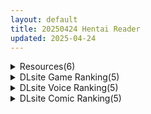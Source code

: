 ```yaml
---
layout: default
title: 20250424 Hentai Reader
updated: 2025-04-24
---
```


<details class='content-parent'>
<summary>
Resources(6)
</summary>
<details class='content-child'>
<summary>
<span class='rss-title'> [P站ID=44906939][むむむ星人] fanbox 合集至2024.5 [10G] </span> <a class='rss-link' href='https://gmgard.com/gm129104' target='_blank'>&nbsp;</a>
<div class='rss-published'> 🕛 20250423 18:37:44</div>
</summary>
<img src="https://static.gmgard.us/Images/upload/16867240237446436.jpg" /><br /><p>没算上今年的都那么大了...后面如果更新会在这个基础上更新。又一位捆绑大师</p>
</details>
<details class='content-child'>
<summary>
<span class='rss-title'> [同人动画] ViciNeko 大佬 动画作品合集截止2025.04.17 [13G] </span> <a class='rss-link' href='https://gmgard.com/gm129103' target='_blank'>&nbsp;</a>
<div class='rss-published'> 🕛 20250423 16:22:00</div>
</summary>
<img src="https://static.gmgard.us/Images/upload/11125240022001790.jpg" /><br /><p>原神史莱姆大师，没忍住自己整了一份，看完了发一份。已按月份排序整齐</p>
</details>
<details class='content-child'>
<summary>
<span class='rss-title'> [英肉][全cg通关存档] [RJ01192672][水底3000m] ふたなり魔物使いエリザ </span> <a class='rss-link' href='https://gmgard.com/gm129100' target='_blank'>&nbsp;</a>
<div class='rss-published'> 🕛 20250423 15:13:55</div>
</summary>
<img src="https://static.gmgard.us/Images/upload/20391232117010744.jpg" /><br /><p>扶她女主ELiza被女巫审判，刑场偶遇魔物娘榨干全部士兵，用大屌拼尽全力（并非）战胜她并收服</p>
</details>
<details class='content-child'>
<summary>
<span class='rss-title'> [自购][官方中文/银狐翻译][RJ01278624](同人音声)[少女クロイスタ]纯爱匿名少女~怎么啦、说给我听听吧?~[KU100][MP3+WAV][陽向葵ゅか] </span> <a class='rss-link' href='https://gmgard.com/gm129102' target='_blank'>&nbsp;</a>
<div class='rss-published'> 🕛 20250423 15:13:01</div>
</summary>
<img src="https://static.gmgard.us/Images/upload/20048232226507381.jpg" /><br /><p>系列第一作。你是说，我会遇到是在网上认识的关系好到会经常打电话聊天的优等生美少女，并在咖啡厅的私人包间里甜蜜约会，然后去情侣酒店里尝试各个牌组，之后又在家中全套打牌，实在太过于纯爱。葵姐的演绎也是十分出色，气质清纯的在大小姐学校上学的优等生少女，有时却能自然的说出一些淫语，只在你的面前才会露出的痴态,会为了你去学习一些奇怪的东西，这种在乖巧形象下,恰到好处的色情行为带来的反差，更显她对你的爱意,纯</p>
</details>
<details class='content-child'>
<summary>
<span class='rss-title'> [漫游字幕组] 机动战士高达SEED FREEDOM [剧场版][BDrip][简中&繁中外挂字幕][1080P][MKV] </span> <a class='rss-link' href='https://gmgard.com/gm129101' target='_blank'>&nbsp;</a>
<div class='rss-published'> 🕛 20250423 14:24:26</div>
</summary>
<img src="https://static.gmgard.us/Images/upload/16529232224260077.jpg" /><br /><p>种自没参战机战Y真是太遗憾了，毕竟我是真想看那个同人漫画(因为你们太弱了啊)成真</p>
</details>
<details class='content-child'>
<summary>
<span class='rss-title'> 【R3649】[SURVIVE MORE] 戦隊ショーにガチの怪人が混ざっていてピンクが中出しされまくった話 The Motion Anime </span> <a class='rss-link' href='https://blog.reimu.net/archives/109325' target='_blank'>&nbsp;</a>
<div class='rss-published'> 🕛 20250423 08:00:43</div>
</summary>
继续介绍一部survive more社的新作。 本作讲的是，超级战队系列（人称“五色战队”）里面的粉色女队员， &#8230; <a class="more-link" href="https://blog.reimu.net/archives/109325">继续阅读<span class="screen-reader-text">【R3649】[SURVIVE MORE] 戦隊ショーにガチの怪人が混ざっていてピンクが中出しされまくった話 The Motion Anime</span></a>
</details>

</details>
<details class='content-parent'>
<summary>
DLsite Game Ranking(5)
</summary>
<details class='content-child'>
<summary>
<span class='rss-title'> 【中英日韩西】AV导演生活！-请拍下各种模样的我- [TeamKRAMA] </span> <a class='rss-link' href='https://www.dlsite.com/maniax/work/=/product_id/RJ01325945.html' target='_blank'>&nbsp;</a>
<div class='rss-published'> 🕛 20250424 13:17:27</div>
</summary>
<img src ="http://img.dlsite.jp/modpub/images2/work/doujin/RJ01326000/RJ01325945_img_main.jpg"/><br/> AV制作模拟游戏！这是一款可以自由享受AV拍摄、编辑和销售的模拟游戏。主人公为了偿还债务，将与女主角姬宫和（ひめみやのどか）一起展开各种玩法和情境！通过开发拍摄地点并利用物品来制作最好的AV作品！
</details>
<details class='content-child'>
<summary>
<span class='rss-title'> 神彩の乙女 ～売れすぎた彩視る商人～ [ダイジョビ研究所] </span> <a class='rss-link' href='https://www.dlsite.com/maniax/work/=/product_id/RJ01166703.html' target='_blank'>&nbsp;</a>
<div class='rss-published'> 🕛 20250424 13:17:27</div>
</summary>
<img src ="http://img.dlsite.jp/modpub/images2/work/doujin/RJ01167000/RJ01166703_img_main.jpg"/><br/>男主人公・濃厚なイチャラブあまあまSLG。Hシーンは段階エロや曜日日時システム、生理周期でのコンドーム有無などで、シーンに没入しやすくなっています。ダンジョン探索、武具合成、武具販売、クエスト、えっちバトルなどをしながら、各ヒロインのシナリオパートを攻略しよう!
</details>
<details class='content-child'>
<summary>
<span class='rss-title'> 【中英日】SiNiSistar2 [ウー] </span> <a class='rss-link' href='https://www.dlsite.com/maniax/work/=/product_id/RJ01169914.html' target='_blank'>&nbsp;</a>
<div class='rss-published'> 🕛 20250424 13:17:27</div>
</summary>
<img src ="http://img.dlsite.jp/modpub/images2/work/doujin/RJ01170000/RJ01169914_img_main.jpg"/><br/>一款以“被敌人打倒时的绝望感、对毁灭·死亡的憧憬、被虐的官能”为主题的简单动作角色扮演游戏。以被诅咒的城镇和周边地区为舞台，玩家将扮演驱除魔物的修女进行战斗。
</details>
<details class='content-child'>
<summary>
<span class='rss-title'> 夢吉原のあやかし妓楼 ～妖怪大楼再建譚～ 演出強化パッチ [とらいあんぐる！] </span> <a class='rss-link' href='https://www.dlsite.com/maniax/work/=/product_id/RJ01377007.html' target='_blank'>&nbsp;</a>
<div class='rss-published'> 🕛 20250424 13:17:27</div>
</summary>
<img src ="http://img.dlsite.jp/modpub/images2/work/doujin/RJ01378000/RJ01377007_img_main.jpg"/><br/>あやかし遊女たちとのエッチが動くように！ さらに喘ぎやフェラもBGVでエッチ度パワーアップ！！
</details>
<details class='content-child'>
<summary>
<span class='rss-title'> 【中英日韩】户外露出少女莉娜 [Studio音羽] </span> <a class='rss-link' href='https://www.dlsite.com/maniax/work/=/product_id/RJ01359797.html' target='_blank'>&nbsp;</a>
<div class='rss-published'> 🕛 20250424 13:17:27</div>
</summary>
<img src ="http://img.dlsite.jp/modpub/images2/work/doujin/RJ01360000/RJ01359797_img_main.jpg"/><br/>操作觉醒了户外露出性癖的莉娜，在故事模式中通关指定条件，购买装备道具进行定制的3d隐秘露出动作游戏。
</details>

</details>
<details class='content-parent'>
<summary>
DLsite Voice Ranking(5)
</summary>
<details class='content-child'>
<summary>
<span class='rss-title'> 【アズールレーンASMR】指揮官を癒やし隊！ヒンデンブルクの悦楽遊興 [アトリエメール] </span> <a class='rss-link' href='https://www.dlsite.com/maniax/work/=/product_id/RJ01377420.html' target='_blank'>&nbsp;</a>
<div class='rss-published'> 🕛 20250424 13:17:29</div>
</summary>
<img src ="http://img.dlsite.jp/modpub/images2/work/doujin/RJ01378000/RJ01377420_img_main.jpg"/><br/>「契約者…あなたの望みは何？」
</details>
<details class='content-child'>
<summary>
<span class='rss-title'> 【ノーハンドオナニー極限編+】エアシコ！～触れずにイく…禁断の脳イキ体験～【⚠️危険取り扱い注意⚠️】 [空心菜館] </span> <a class='rss-link' href='https://www.dlsite.com/maniax/work/=/product_id/RJ01373685.html' target='_blank'>&nbsp;</a>
<div class='rss-published'> 🕛 20250424 13:17:29</div>
</summary>
<img src ="http://img.dlsite.jp/modpub/images2/work/doujin/RJ01374000/RJ01373685_img_main.jpg"/><br/>【触れるな、でもイけ。】3人の淫らな美女に囁かれ、導かれ、脳だけで絶頂——。PC筋・前立腺・催○であなたの脳は快感に焼き尽くされる。擦らず、触れず、でも射精——“エアシコ”の真髄がここに。もう、戻れない。シリーズ最新にして最高峰、快感の終着点『ノーハンドオナニー極限編+』解禁。
</details>
<details class='content-child'>
<summary>
<span class='rss-title'> 【性癖布教期間限定100円】圧倒的な強さの女将軍を催◯で常識改変し、性格そのままに性処理を当然と思いながら見下し罵倒しつつコキ捨てオナホへ【イチャラブエンド】 [あとりえスターズ] </span> <a class='rss-link' href='https://www.dlsite.com/maniax/work/=/product_id/RJ01348345.html' target='_blank'>&nbsp;</a>
<div class='rss-published'> 🕛 20250424 13:17:29</div>
</summary>
<img src ="http://img.dlsite.jp/modpub/images2/work/doujin/RJ01349000/RJ01348345_img_main.jpg"/><br/>超人的な強さを誇る女騎士として名高い将軍を催◯能力で常識改変し、意識や性格そのままに「あなた」への性処理をこなすようになり最終的にイチャラブエンドのライトな催◯(かける側)音声!
</details>
<details class='content-child'>
<summary>
<span class='rss-title'> 【1時間55分‼︎早期購入特典あり‼︎】玉乗り(騎乗位)が大好きな淫乱ピエロお姉さん  〜私だってお兄さんのこと、楽しませること出来るんです…!!〜 [サークル名ao] </span> <a class='rss-link' href='https://www.dlsite.com/maniax/work/=/product_id/RJ01369497.html' target='_blank'>&nbsp;</a>
<div class='rss-published'> 🕛 20250424 13:17:29</div>
</summary>
<img src ="http://img.dlsite.jp/modpub/images2/work/doujin/RJ01370000/RJ01369497_img_main.jpg"/><br/>ある日、あなたは友達からもらったチケットで 家の近くの広場で開催されているサーカスを見にいく。そして公演終わりにピエロ役のお姉さんから声をかけられる。「今日最前列で見てくれてた人ですよね?あんまり笑ってなかったですけど、楽しくなかったですか?」  爆乳で包容力溢れる雰囲気とお姉さんの優しさに次第に心を奪われていく。大きな胸を揺らしながら一生懸命に腰を振って こんなに僕を笑顔にしてくれるなんて最高のピエロだ・・・!!
</details>
<details class='content-child'>
<summary>
<span class='rss-title'> 【心情代弁特化】国宝級アイドルグループの爆乳担当のお姉さん2人とSNSエロコメバレ密着個室交流会 [カモネギちゃんねる] </span> <a class='rss-link' href='https://www.dlsite.com/maniax/work/=/product_id/RJ01294520.html' target='_blank'>&nbsp;</a>
<div class='rss-published'> 🕛 20250424 13:17:29</div>
</summary>
<img src ="http://img.dlsite.jp/modpub/images2/work/doujin/RJ01295000/RJ01294520_img_main.jpg"/><br/>国宝級アイドルの爆乳担当2人から心情代弁淫語で責められる話!(CV:大山チロル様)
</details>

</details>
<details class='content-parent'>
<summary>
DLsite Comic Ranking(5)
</summary>
<details class='content-child'>
<summary>
<span class='rss-title'> 政府指定慰安用生体 ─生きたままセクサロイドに加工される少女たち─ [もののべ] </span> <a class='rss-link' href='https://www.dlsite.com/maniax/work/=/product_id/RJ01379577.html' target='_blank'>&nbsp;</a>
<div class='rss-published'> 🕛 20250424 13:17:31</div>
</summary>
<img src ="http://img.dlsite.jp/modpub/images2/work/doujin/RJ01380000/RJ01379577_img_main.jpg"/><br/>少女が『生きたまま』セクサロイドへと無慈悲に加工されていく過程を、第1〜第4工程+αでじっくりと描写しました。また、加工完了後の『慰安センター』での『性奉仕シーン』や、加工過程で人格が破損したために『わけあり品』として『ミルクサーバー』に加工された少女の描写もあります。
</details>
<details class='content-child'>
<summary>
<span class='rss-title'> 親戚セクハラおじさんとJKちゃん [北海道のえっちな大地] </span> <a class='rss-link' href='https://www.dlsite.com/maniax/work/=/product_id/RJ01348548.html' target='_blank'>&nbsp;</a>
<div class='rss-published'> 🕛 20250424 13:17:31</div>
</summary>
<img src ="http://img.dlsite.jp/modpub/images2/work/doujin/RJ01349000/RJ01348548_img_main.jpg"/><br/>JKちゃんが親戚のおじさんたちにちょこっとおさわりされるだけ
</details>
<details class='content-child'>
<summary>
<span class='rss-title'> クンニしたい女とクンニされたい女 [アウェイ田] </span> <a class='rss-link' href='https://www.dlsite.com/maniax/work/=/product_id/RJ01274730.html' target='_blank'>&nbsp;</a>
<div class='rss-published'> 🕛 20250424 13:17:31</div>
</summary>
<img src ="http://img.dlsite.jp/modpub/images2/work/doujin/RJ01275000/RJ01274730_img_main.jpg"/><br/>クンニから始まる百合
</details>
<details class='content-child'>
<summary>
<span class='rss-title'> 廃屋少女「綾奈」 [ライジングチャーハン] </span> <a class='rss-link' href='https://www.dlsite.com/maniax/work/=/product_id/RJ01033354.html' target='_blank'>&nbsp;</a>
<div class='rss-published'> 🕛 20250424 13:17:31</div>
</summary>
<img src ="http://img.dlsite.jp/modpub/images2/work/doujin/RJ01034000/RJ01033354_img_main.jpg"/><br/>陸上部の巨乳ボーイッシュ・ボクっ娘後輩と、種馬先輩の廃屋汚部屋濃厚交尾
</details>
<details class='content-child'>
<summary>
<span class='rss-title'> 妹たちを孕ませないと出られない村 [あいらんどう] </span> <a class='rss-link' href='https://www.dlsite.com/maniax/work/=/product_id/RJ01355545.html' target='_blank'>&nbsp;</a>
<div class='rss-published'> 🕛 20250424 13:17:31</div>
</summary>
<img src ="http://img.dlsite.jp/modpub/images2/work/doujin/RJ01356000/RJ01355545_img_main.jpg"/><br/>またまた国の少子化対策により強●子づくりを命じられた兄妹だが…今度は3人！ でも孕ませるのは1人だけ?
</details>

</details>
